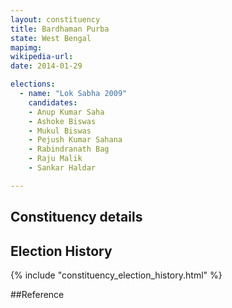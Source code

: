 ```yaml
---
layout: constituency
title: Bardhaman Purba
state: West Bengal
mapimg: 
wikipedia-url: 
date: 2014-01-29

elections: 
  - name: "Lok Sabha 2009"
    candidates: 
    - Anup Kumar Saha 
    - Ashoke Biswas 
    - Mukul Biswas 
    - Pejush Kumar Sahana 
    - Rabindranath Bag 
    - Raju Malik 
    - Sankar Haldar 

---
```

## Constituency details


## Election History
{% include "constituency_election_history.html" %}

##Reference
